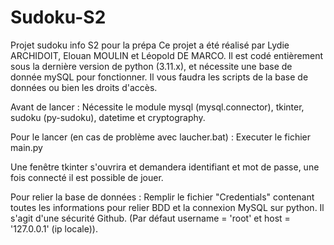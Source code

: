 # Sudoku-S2
Projet sudoku info S2 pour la prépa
Ce projet a été réalisé par Lydie ARCHIDOIT, Elouan MOULIN et Léopold DE MARCO.
Il est codé entièrement sous la dernière version de python (3.11.x), et nécessite une base de donnée mySQL pour fonctionner.
Il vous faudra les scripts de la base de données ou bien les droits d'accès.


Avant de lancer : Nécessite le module mysql (mysql.connector), tkinter, sudoku (py-sudoku), datetime et cryptography.

Pour le lancer (en cas de problème avec laucher.bat) : Executer le fichier main.py

Une fenêtre tkinter s'ouvrira et demandera identifiant et mot de passe, une fois connecté il est possible de jouer.

Pour relier la base de données : Remplir le fichier "Credentials" contenant toutes les
informations pour relier BDD et la connexion MySQL sur python. Il s'agit d'une sécurité Github.
(Par défaut username = 'root' et host = '127.0.0.1' (ip locale)).